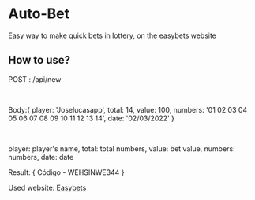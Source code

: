 # Auto-Bet

<p>Easy way to make quick bets in lottery, on the easybets website</p>

## How to use?

<p>POST : /api/new</p><br/>

<p>Body:{
  player: 'Joselucasapp',
  total: 14,
  value: 100,
  numbers: '01 02 03 04 05 06 07 08 09 10 11 12 13 14',
  date: '02/03/2022'
}</p><br/>

<p>
player: player's name, total: total numbers, value: bet value, numbers: numbers, date: date
</p>

<p>Result: { Código - WEHSINWE344 }</p>

Used website: <a href="https://www.easybets.com.br/UniBetsPatos/seninhas.xhtml?r=64089">Easybets</a>
